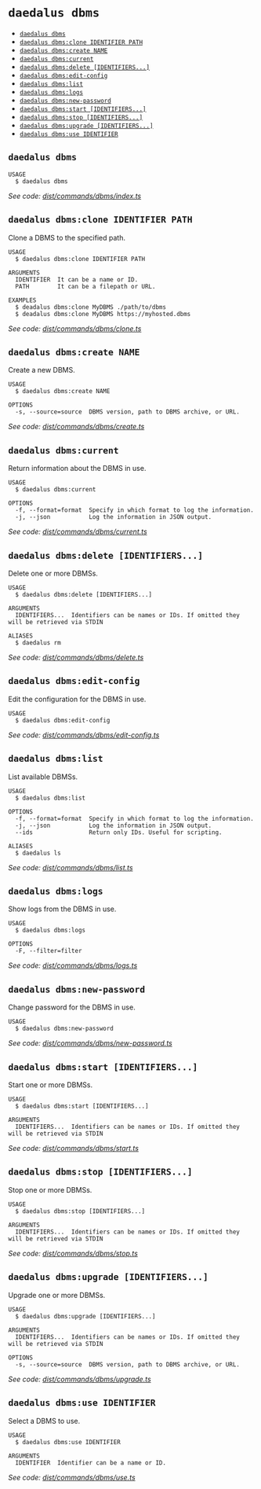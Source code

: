 `daedalus dbms`
===============



* [`daedalus dbms`](#daedalus-dbms)
* [`daedalus dbms:clone IDENTIFIER PATH`](#daedalus-dbmsclone-identifier-path)
* [`daedalus dbms:create NAME`](#daedalus-dbmscreate-name)
* [`daedalus dbms:current`](#daedalus-dbmscurrent)
* [`daedalus dbms:delete [IDENTIFIERS...]`](#daedalus-dbmsdelete-identifiers)
* [`daedalus dbms:edit-config`](#daedalus-dbmsedit-config)
* [`daedalus dbms:list`](#daedalus-dbmslist)
* [`daedalus dbms:logs`](#daedalus-dbmslogs)
* [`daedalus dbms:new-password`](#daedalus-dbmsnew-password)
* [`daedalus dbms:start [IDENTIFIERS...]`](#daedalus-dbmsstart-identifiers)
* [`daedalus dbms:stop [IDENTIFIERS...]`](#daedalus-dbmsstop-identifiers)
* [`daedalus dbms:upgrade [IDENTIFIERS...]`](#daedalus-dbmsupgrade-identifiers)
* [`daedalus dbms:use IDENTIFIER`](#daedalus-dbmsuse-identifier)

## `daedalus dbms`

```
USAGE
  $ daedalus dbms
```

_See code: [dist/commands/dbms/index.ts](dist/commands/dbms/index.ts)_

## `daedalus dbms:clone IDENTIFIER PATH`

Clone a DBMS to the specified path.

```
USAGE
  $ daedalus dbms:clone IDENTIFIER PATH

ARGUMENTS
  IDENTIFIER  It can be a name or ID.
  PATH        It can be a filepath or URL.

EXAMPLES
  $ deadalus dbms:clone MyDBMS ./path/to/dbms
  $ deadalus dbms:clone MyDBMS https://myhosted.dbms
```

_See code: [dist/commands/dbms/clone.ts](dist/commands/dbms/clone.ts)_

## `daedalus dbms:create NAME`

Create a new DBMS.

```
USAGE
  $ daedalus dbms:create NAME

OPTIONS
  -s, --source=source  DBMS version, path to DBMS archive, or URL.
```

_See code: [dist/commands/dbms/create.ts](dist/commands/dbms/create.ts)_

## `daedalus dbms:current`

Return information about the DBMS in use.

```
USAGE
  $ daedalus dbms:current

OPTIONS
  -f, --format=format  Specify in which format to log the information.
  -j, --json           Log the information in JSON output.
```

_See code: [dist/commands/dbms/current.ts](dist/commands/dbms/current.ts)_

## `daedalus dbms:delete [IDENTIFIERS...]`

Delete one or more DBMSs.

```
USAGE
  $ daedalus dbms:delete [IDENTIFIERS...]

ARGUMENTS
  IDENTIFIERS...  Identifiers can be names or IDs. If omitted they will be retrieved via STDIN

ALIASES
  $ daedalus rm
```

_See code: [dist/commands/dbms/delete.ts](dist/commands/dbms/delete.ts)_

## `daedalus dbms:edit-config`

Edit the configuration for the DBMS in use.

```
USAGE
  $ daedalus dbms:edit-config
```

_See code: [dist/commands/dbms/edit-config.ts](dist/commands/dbms/edit-config.ts)_

## `daedalus dbms:list`

List available DBMSs.

```
USAGE
  $ daedalus dbms:list

OPTIONS
  -f, --format=format  Specify in which format to log the information.
  -j, --json           Log the information in JSON output.
  --ids                Return only IDs. Useful for scripting.

ALIASES
  $ daedalus ls
```

_See code: [dist/commands/dbms/list.ts](dist/commands/dbms/list.ts)_

## `daedalus dbms:logs`

Show logs from the DBMS in use.

```
USAGE
  $ daedalus dbms:logs

OPTIONS
  -F, --filter=filter
```

_See code: [dist/commands/dbms/logs.ts](dist/commands/dbms/logs.ts)_

## `daedalus dbms:new-password`

Change password for the DBMS in use.

```
USAGE
  $ daedalus dbms:new-password
```

_See code: [dist/commands/dbms/new-password.ts](dist/commands/dbms/new-password.ts)_

## `daedalus dbms:start [IDENTIFIERS...]`

Start one or more DBMSs.

```
USAGE
  $ daedalus dbms:start [IDENTIFIERS...]

ARGUMENTS
  IDENTIFIERS...  Identifiers can be names or IDs. If omitted they will be retrieved via STDIN
```

_See code: [dist/commands/dbms/start.ts](dist/commands/dbms/start.ts)_

## `daedalus dbms:stop [IDENTIFIERS...]`

Stop one or more DBMSs.

```
USAGE
  $ daedalus dbms:stop [IDENTIFIERS...]

ARGUMENTS
  IDENTIFIERS...  Identifiers can be names or IDs. If omitted they will be retrieved via STDIN
```

_See code: [dist/commands/dbms/stop.ts](dist/commands/dbms/stop.ts)_

## `daedalus dbms:upgrade [IDENTIFIERS...]`

Upgrade one or more DBMSs.

```
USAGE
  $ daedalus dbms:upgrade [IDENTIFIERS...]

ARGUMENTS
  IDENTIFIERS...  Identifiers can be names or IDs. If omitted they will be retrieved via STDIN

OPTIONS
  -s, --source=source  DBMS version, path to DBMS archive, or URL.
```

_See code: [dist/commands/dbms/upgrade.ts](dist/commands/dbms/upgrade.ts)_

## `daedalus dbms:use IDENTIFIER`

Select a DBMS to use.

```
USAGE
  $ daedalus dbms:use IDENTIFIER

ARGUMENTS
  IDENTIFIER  Identifier can be a name or ID.
```

_See code: [dist/commands/dbms/use.ts](dist/commands/dbms/use.ts)_
